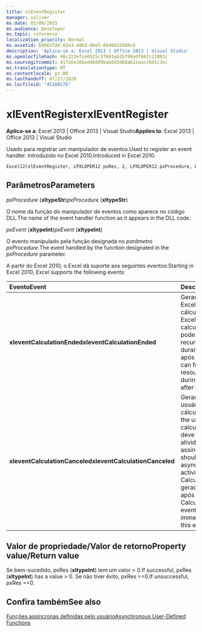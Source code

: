 ```yaml
---
title: xlEventRegister
manager: soliver
ms.date: 03/09/2015
ms.audience: Developer
ms.topic: reference
localization_priority: Normal
ms.assetid: b98637d4-02e3-4dbd-8be5-6b46d32980c6
description: 'Aplica-se a: Excel 2013 | Office 2013 | Visual Studio'
ms.openlocfilehash: 00c222efce6925c3f691eb2b799adf687c22082c
ms.sourcegitcommit: 41f2ee16badd6009bab642d68a61eaaccb91c3ec
ms.translationtype: MT
ms.contentlocale: pt-BR
ms.lasthandoff: 07/17/2020
ms.locfileid: "45160276"
---
```

# <a name="xleventregister"></a><span data-ttu-id="5673c-103">xlEventRegister</span><span class="sxs-lookup"><span data-stu-id="5673c-103">xlEventRegister</span></span>

 <span data-ttu-id="5673c-104">**Aplica-se a**: Excel 2013 | Office 2013 | Visual Studio</span><span class="sxs-lookup"><span data-stu-id="5673c-104">**Applies to**: Excel 2013 | Office 2013 | Visual Studio</span></span> 
  
<span data-ttu-id="5673c-105">Usado para registrar um manipulador de eventos.</span><span class="sxs-lookup"><span data-stu-id="5673c-105">Used to register an event handler.</span></span> <span data-ttu-id="5673c-106">Introduzido no Excel 2010.</span><span class="sxs-lookup"><span data-stu-id="5673c-106">Introduced in Excel 2010.</span></span>
  
```vb
Excel12(xlEventRegister, LPXLOPER12 pxRes, 2, LPXLOPER12 pxProcedure, LPXLOPER12 pxEvent);
```

## <a name="parameters"></a><span data-ttu-id="5673c-107">Parâmetros</span><span class="sxs-lookup"><span data-stu-id="5673c-107">Parameters</span></span>

 <span data-ttu-id="5673c-108">_pxProcedure_ (**xltypeStr**)</span><span class="sxs-lookup"><span data-stu-id="5673c-108">_pxProcedure_ (**xltypeStr**)</span></span>
  
<span data-ttu-id="5673c-109">O nome da função do manipulador de eventos como aparece no código DLL.</span><span class="sxs-lookup"><span data-stu-id="5673c-109">The name of the event handler function as it appears in the DLL code.</span></span>
  
 <span data-ttu-id="5673c-110">_pxEvent_ (**xltypeInt**)</span><span class="sxs-lookup"><span data-stu-id="5673c-110">_pxEvent_ (**xltypeInt**)</span></span>
  
<span data-ttu-id="5673c-111">O evento manipulado pela função designada no _parâmetro pxProcedure._</span><span class="sxs-lookup"><span data-stu-id="5673c-111">The event handled by the function designated in the  _pxProcedure_ parameter.</span></span> 
  
<span data-ttu-id="5673c-112">A partir do Excel 2010, o Excel dá suporte aos seguintes eventos:</span><span class="sxs-lookup"><span data-stu-id="5673c-112">Starting in Excel 2010, Excel supports the following events:</span></span>
  
|<span data-ttu-id="5673c-113">**Evento**</span><span class="sxs-lookup"><span data-stu-id="5673c-113">**Event**</span></span>|<span data-ttu-id="5673c-114">**Descrição**</span><span class="sxs-lookup"><span data-stu-id="5673c-114">**Description**</span></span>|
|:-----|:-----|
|<span data-ttu-id="5673c-115">**xleventCalculationEnded**</span><span class="sxs-lookup"><span data-stu-id="5673c-115">**xleventCalculationEnded**</span></span> <br/> |<span data-ttu-id="5673c-116">Gerado quando o Excel conclui um cálculo.</span><span class="sxs-lookup"><span data-stu-id="5673c-116">Raised when Excel completes a calculation.</span></span> <span data-ttu-id="5673c-117">Você pode liberar todos os recursos alocados durante o cálculo após esse evento.</span><span class="sxs-lookup"><span data-stu-id="5673c-117">You can free any resources allocated during the calculation after this event.</span></span>  <br/> |
|<span data-ttu-id="5673c-118">**xleventCalculationCanceled**</span><span class="sxs-lookup"><span data-stu-id="5673c-118">**xleventCalculationCanceled**</span></span> <br/> |<span data-ttu-id="5673c-119">Gerado quando o usuário interrompe o cálculo.</span><span class="sxs-lookup"><span data-stu-id="5673c-119">Raised when the user interrupts the calculation.</span></span> <span data-ttu-id="5673c-120">O XLL deve parar qualquer atividade assíncrona.</span><span class="sxs-lookup"><span data-stu-id="5673c-120">The XLL should stop any asynchronous activities.</span></span> <span data-ttu-id="5673c-121">O evento CalculationEnded é gerado imediatamente após esse evento.</span><span class="sxs-lookup"><span data-stu-id="5673c-121">The CalculationEnded event is raised immediately following this event.</span></span>  <br/> |
   
## <a name="property-valuereturn-value"></a><span data-ttu-id="5673c-122">Valor de propriedade/Valor de retorno</span><span class="sxs-lookup"><span data-stu-id="5673c-122">Property value/Return value</span></span>

<span data-ttu-id="5673c-123">Se bem-sucedido, pxRes (**xltypeInt**) tem um valor > 0.</span><span class="sxs-lookup"><span data-stu-id="5673c-123">If successful, pxRes (**xltypeInt**) has a value > 0.</span></span> <span data-ttu-id="5673c-124">Se não tiver êxito, pxRes ==0.</span><span class="sxs-lookup"><span data-stu-id="5673c-124">If unsuccessful, pxRes ==0.</span></span>
  
## <a name="see-also"></a><span data-ttu-id="5673c-125">Confira também</span><span class="sxs-lookup"><span data-stu-id="5673c-125">See also</span></span>



[<span data-ttu-id="5673c-126">Funções assíncronas definidas pelo usuário</span><span class="sxs-lookup"><span data-stu-id="5673c-126">Asynchronous User-Defined Functions</span></span>](asynchronous-user-defined-functions.md)

